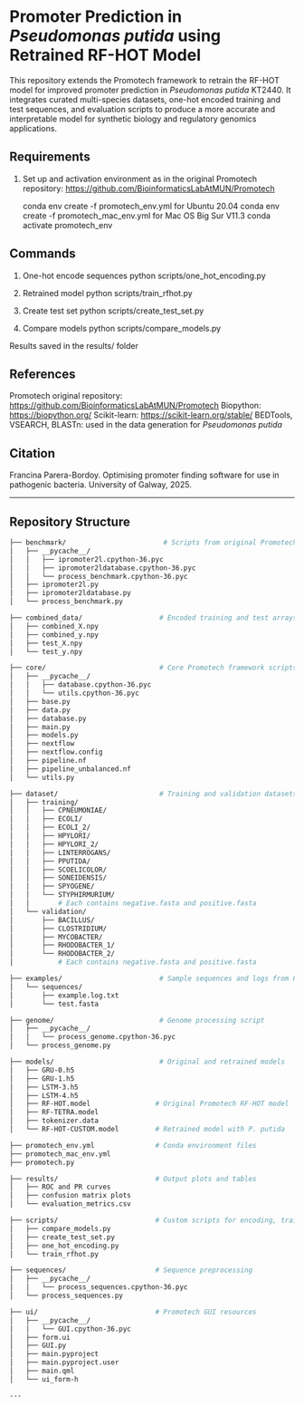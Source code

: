 # Promoter Prediction in *Pseudomonas putida* using Retrained RF-HOT Model

This repository extends the Promotech framework to retrain the RF-HOT model for improved promoter prediction in *Pseudomonas putida* KT2440. It integrates curated multi-species datasets, one-hot encoded training and test sequences, and evaluation scripts to produce a more accurate and interpretable model for synthetic biology and regulatory genomics applications.

## Requirements
1. Set up and activation environment as in the original Promotech repository: https://github.com/BioinformaticsLabAtMUN/Promotech

    conda env create -f promotech_env.yml for Ubuntu 20.04
    conda env create -f promotech_mac_env.yml for Mac OS Big Sur V11.3
    conda activate promotech_env

## Commands
1. One-hot encode sequences
    python scripts/one_hot_encoding.py

2. Retrained model
    python scripts/train_rfhot.py

3. Create test set
    python scripts/create_test_set.py

4. Compare models
    python scripts/compare_models.py

Results saved in the results/ folder


## References

Promotech original repository: https://github.com/BioinformaticsLabAtMUN/Promotech
Biopython: https://biopython.org/
Scikit-learn: https://scikit-learn.org/stable/
BEDTools, VSEARCH, BLASTn: used in the data generation for *Pseudomonas putida*

## Citation
Francina Parera-Bordoy. Optimising promoter finding software for use in pathogenic bacteria. University of Galway, 2025.

---

## Repository Structure

```bash
├── benchmark/                        # Scripts from original Promotech to benchmark performance
│   ├── __pycache__/
│   │   ├── ipromoter2l.cpython-36.pyc
│   │   ├── ipromoter2ldatabase.cpython-36.pyc
│   │   └── process_benchmark.cpython-36.pyc
│   ├── ipromoter2l.py
│   ├── ipromoter2ldatabase.py
│   └── process_benchmark.py

├── combined_data/                   # Encoded training and test arrays
│   ├── combined_X.npy
│   ├── combined_y.npy
│   ├── test_X.npy
│   └── test_y.npy

├── core/                            # Core Promotech framework scripts
│   ├── __pycache__/
│   │   ├── database.cpython-36.pyc
│   │   └── utils.cpython-36.pyc
│   ├── base.py
│   ├── data.py
│   ├── database.py
│   ├── main.py
│   ├── models.py
│   ├── nextflow
│   ├── nextflow.config
│   ├── pipeline.nf
│   ├── pipeline_unbalanced.nf
│   └── utils.py

├── dataset/                         # Training and validation datasets
│   ├── training/
│   │   ├── CPNEUMONIAE/
│   │   ├── ECOLI/
│   │   ├── ECOLI_2/
│   │   ├── HPYLORI/
│   │   ├── HPYLORI_2/
│   │   ├── LINTERROGANS/
│   │   ├── PPUTIDA/
│   │   ├── SCOELICOLOR/
│   │   ├── SONEIDENSIS/
│   │   ├── SPYOGENE/
│   │   └── STYPHIRMURIUM/
│   │       # Each contains negative.fasta and positive.fasta
│   └── validation/
│       ├── BACILLUS/
│       ├── CLOSTRIDIUM/
│       ├── MYCOBACTER/
│       ├── RHODOBACTER_1/
│       └── RHODOBACTER_2/
│           # Each contains negative.fasta and positive.fasta

├── examples/                        # Sample sequences and logs from Promotech
│   └── sequences/
│       ├── example.log.txt
│       └── test.fasta

├── genome/                          # Genome processing script
│   ├── __pycache__/
│   │   └── process_genome.cpython-36.pyc
│   └── process_genome.py

├── models/                          # Original and retrained models
│   ├── GRU-0.h5
│   ├── GRU-1.h5
│   ├── LSTM-3.h5
│   ├── LSTM-4.h5
│   ├── RF-HOT.model                # Original Promotech RF-HOT model
│   ├── RF-TETRA.model
│   ├── tokenizer.data
│   └── RF-HOT-CUSTOM.model         # Retrained model with P. putida

├── promotech_env.yml               # Conda environment files
├── promotech_mac_env.yml
├── promotech.py

├── results/                        # Output plots and tables
│   ├── ROC and PR curves
│   ├── confusion matrix plots
│   └── evaluation_metrics.csv

├── scripts/                        # Custom scripts for encoding, training, and evaluation
│   ├── compare_models.py
│   ├── create_test_set.py
│   ├── one_hot_encoding.py
│   └── train_rfhot.py

├── sequences/                      # Sequence preprocessing
│   ├── __pycache__/
│   │   └── process_sequences.cpython-36.pyc
│   └── process_sequences.py

├── ui/                             # Promotech GUI resources
│   ├── __pycache__/
│   │   └── GUI.cpython-36.pyc
│   ├── form.ui
│   ├── GUI.py
│   ├── main.pyproject
│   ├── main.pyproject.user
│   ├── main.qml
│   └── ui_form-h

---
